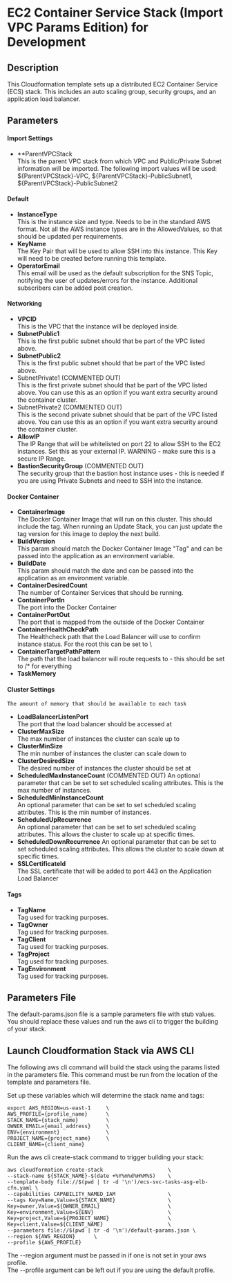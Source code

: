 # EC2 Container Service Stack (Import VPC Params Edition) for Development

## Description
This Cloudformation template sets up a distributed EC2 Container Service (ECS) stack. This includes an auto scaling group, security groups, and an application load balancer.

## Parameters
#### Import Settings
- **ParentVPCStack  
    This is the parent VPC stack from which VPC and Public/Private Subnet information will be imported. The following import values will be used: ${ParentVPCStack}-VPC, ${ParentVPCStack}-PublicSubnet1, ${ParentVPCStack}-PublicSubnet2  
#### Default  
- **InstanceType**  
     This is the instance size and type. Needs to be in the standard AWS format. Not all the AWS instance types are in the AllowedValues, so that should be updated per requirements.  
- **KeyName**  
    The Key Pair that will be used to allow SSH into this instance. This Key will need to be created before running this template.
- **OperatorEmail**  
    This email will be used as the default subscription for the SNS Topic, notifying the user of updates/errors for the instance. Additional subscribers can be added post creation.  
#### Networking  
- **VPCID**  
    This is the VPC that the instance will be deployed inside.
- **SubnetPublic1**  
    This is the first public subnet should that be part of the VPC listed above.
- **SubnetPublic2**  
    This is the first public subnet should that be part of the VPC listed above.
- SubnetPrivate1 (COMMENTED OUT)  
    This is the first private subnet should that be part of the VPC listed above. You can use this as an option if you want extra security around the container cluster.
- SubnetPrivate2 (COMMENTED OUT)  
    This is the second private subnet should that be part of the VPC listed above. You can use this as an option if you want extra security around the container cluster.
- **AllowIP**  
    The IP Range that will be whitelisted on port 22 to allow SSH to the EC2 instances. Set this as your external IP. WARNING - make sure this is a secure IP Range.  
- **BastionSecurityGroup** (COMMENTED OUT)  
    The security group that the bastion host instance uses - this is needed if you are using Private Subnets and need to SSH into the instance.  
#### Docker Container  
- **ContainerImage**  
    The Docker Container Image that will run on this cluster. This should include the tag. When running an Update Stack, you can just update the tag version for this image to deploy the next build.  
- **BuildVersion**  
    This param should match the Docker Container Image "Tag" and can be passed into the application as an environment variable.  
- **BuildDate**  
    This param should match the date and can be passed into the application as an environment variable.  
- **ContainerDesiredCount**  
    The number of Container Services that should be running.  
- **ContainerPortIn**  
    The port into the Docker Container  
- **ContainerPortOut**  
    The port that is mapped from the outside of the Docker Container  
- **ContainerHealthCheckPath**  
    The Healthcheck path that the Load Balancer will use to confirm instance status. For the root this can be set to \
- **ContainerTargetPathPattern**  
    The path that the load balancer will route requests to - this should be set to /* for everything
- **TaskMemory**  
#### Cluster Settings
    The amount of memory that should be available to each task
- **LoadBalancerListenPort**  
    The port that the load balancer should be accessed at
- **ClusterMaxSize**  
    The max number of instances the cluster can scale up to
- **ClusterMinSize**  
    The min number of instances the cluster can scale down to
- **ClusterDesiredSize**  
    The desired number of instances the cluster should be set at
- **ScheduledMaxInstanceCount**  (COMMENTED OUT)
    An optional parameter that can be set to set scheduled scaling attributes. This is the max number of instances.
- **ScheduledMinInstanceCount**  
    An optional parameter that can be set to set scheduled scaling attributes. This is the min number of instances.
- **ScheduledUpRecurrence**  
    An optional parameter that can be set to set scheduled scaling attributes. This allows the cluster to scale up at specific times.
- **ScheduledDownRecurrence**
    An optional parameter that can be set to set scheduled scaling attributes. This allows the cluster to scale down at specific times.  
- **SSLCertificateId**  
    The SSL certificate that will be added to port 443 on the Application Load Balancer
#### Tags  
- **TagName**  
    Tag used for tracking purposes.  
- **TagOwner**  
    Tag used for tracking purposes.  
- **TagClient**  
    Tag used for tracking purposes.  
- **TagProject**  
    Tag used for tracking purposes.  
- **TagEnvironment**  
    Tag used for tracking purposes.  
    
## Parameters File

The default-params.json file is a sample parameters file with stub values. You should replace these values and run the aws cli to trigger the building of your stack.

## Launch Cloudformation Stack via AWS CLI

The following aws cli command will build the stack using the params listed in the parameters file. This command must be run from the location of the template and parameters file.  

Set up these variables which will determine the stack name and tags:  
```
export AWS_REGION=us-east-1     \
AWS_PROFILE={profile_name}      \
STACK_NAME={stack_name}         \
OWNER_EMAIL={email_address}     \
ENV={environment}               \
PROJECT_NAME={project_name}     \
CLIENT_NAME={client_name}    
```

Run the aws cli create-stack command to trigger building your stack:  
```
aws cloudformation create-stack                     \
--stack-name ${STACK_NAME}-$(date +%Y%m%d%H%M%S)    \
--template-body file://$(pwd | tr -d '\n')/ecs-svc-tasks-asg-elb-cfn.yaml \
--capabilities CAPABILITY_NAMED_IAM                 \
--tags Key=Name,Value=${STACK_NAME}                 \
Key=owner,Value=${OWNER_EMAIL}                      \
Key=environment,Value=${ENV}                        \
Key=project,Value=${PROJECT_NAME}                   \
Key=client,Value=${CLIENT_NAME}                     \
--parameters file://$(pwd | tr -d '\n')/default-params.json \
--region ${AWS_REGION}      \
--profile ${AWS_PROFILE}
```

The --region argument must be passed in if one is not set in your aws profile.  
The --profile argument can be left out if you are using the default profile.  

